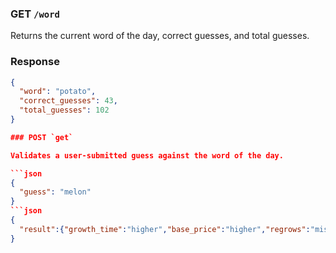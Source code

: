 ### GET `/word`

Returns the current word of the day, correct guesses, and total guesses.

### Response

```json
{
  "word": "potato",
  "correct_guesses": 43,
  "total_guesses": 102
}

### POST `get`

Validates a user-submitted guess against the word of the day.

```json
{
  "guess": "melon"
}
```json
{
  "result":{"growth_time":"higher","base_price":"higher","regrows":"mismatch","type":"mismatch","season":"match"}
}